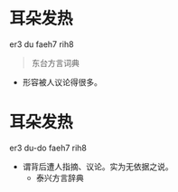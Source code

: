 # 耳朵发热
er3 du faeh7 rih8
> 东台方言词典
- 形容被人议论得很多。

# 耳朵发热
er3 du-do faeh7 rih8
+ 谓背后遭人指摘、议论。实为无依据之说。
  * 泰兴方言辞典
